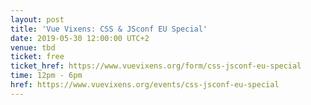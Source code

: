 ```yaml
---
layout: post
title: 'Vue Vixens: CSS & JSconf EU Special'
date: 2019-05-30 12:00:00 UTC+2
venue: tbd
ticket: free
ticket_href: https://www.vuevixens.org/form/css-jsconf-eu-special
time: 12pm - 6pm
href: https://www.vuevixens.org/events/css-jsconf-eu-special
---
```

